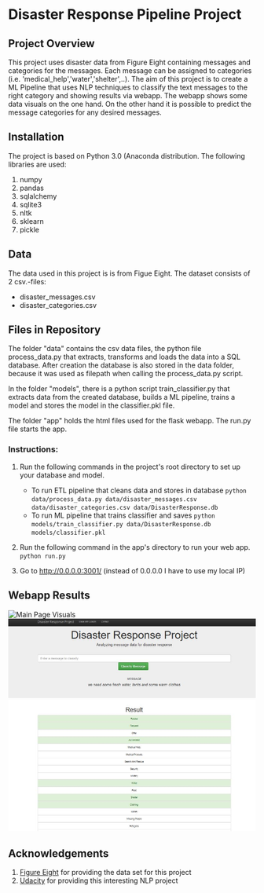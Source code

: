 # Disaster Response Pipeline Project

## Project Overview
This project uses disaster data from Figure Eight containing messages and categories for the messages. Each message can be assigned to categories (i.e. 'medical_help','water','shelter',..). The aim of this project is to create a ML Pipeline that uses NLP techniques to classify the text messages to the right category and showing results via webapp. The webapp shows some data visuals on the one hand. On the other hand it is possible to predict the message categories for any desired messages.

## Installation
The project is based on Python 3.0 (Anaconda distribution. The following libraries are used:
1. numpy
2. pandas
3. sqlalchemy
4. sqlite3
5. nltk
6. sklearn
7. pickle


## Data 
The data used in this project is is from Figue Eight. The dataset consists of 2 csv.-files:
- disaster_messages.csv
- disaster_categories.csv

## Files in Repository
The folder "data" contains the csv data files, the python file process_data.py that extracts, transforms and loads the data into a SQL database. After creation the database is also stored in the data folder, because it was used as filepath when calling the process_data.py script.

In the folder "models", there is a python script train_classifier.py that extracts data from the created database, builds a ML pipeline, trains a model and stores the model in the classifier.pkl file.

The folder "app" holds the html files used for the flask webapp. The run.py file starts the app.


### Instructions:
1. Run the following commands in the project's root directory to set up your database and model.

    - To run ETL pipeline that cleans data and stores in database
        `python data/process_data.py data/disaster_messages.csv data/disaster_categories.csv data/DisasterResponse.db`
    - To run ML pipeline that trains classifier and saves
        `python models/train_classifier.py data/DisasterResponse.db models/classifier.pkl`

2. Run the following command in the app's directory to run your web app.
    `python run.py`

3. Go to http://0.0.0.0:3001/ (instead of 0.0.0.0 I have to use my local IP)

## Webapp Results
![](/main_page_visuals.jgp "Main Page Visuals")
![](/message_classification.jpg "Message Classification")

## Acknowledgements
1. [Figure Eight](https://appen.com/) for providing the data set for this project
2. [Udacity](https://www.udacity.com/) for providing this interesting NLP project

